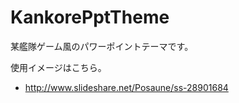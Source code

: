 KankorePptTheme
===============

某艦隊ゲーム風のパワーポイントテーマです。

使用イメージはこちら。

- http://www.slideshare.net/Posaune/ss-28901684
